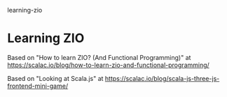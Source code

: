 learning-zio
# Learning ZIO

Based on "How to learn ZIO? (And Functional Programming)" at https://scalac.io/blog/how-to-learn-zio-and-functional-programming/

Based on "Looking at Scala.js" at https://scalac.io/blog/scala-js-three-js-frontend-mini-game/
